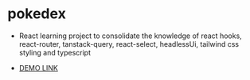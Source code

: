 # pokedex

- React learning project to consolidate the knowledge of react hooks, react-router, tanstack-query, react-select, headlessUi, tailwind css styling and typescript

- [DEMO LINK](https://natalia-ponomarenko.github.io/pokedex)

